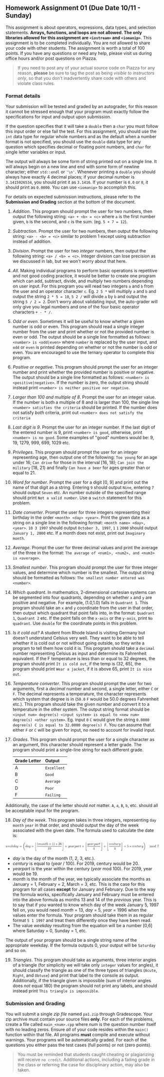 ## Homework Assignment 01 (Due Date 10/11 - Sunday)

This assignment is about operators, expressions, data types, and selection statements. **Arrays, functions, and loops are not allowed. The only libraries allowed for this assignment are `<iostream>` and `<iomanip>`**.  This assignment is to be completed individually. You are not allowed to share your code with other students. The assignment is worth a total of 100 points. If you have any questions or need any help, please visit us during office hours and/or post questions on Piazza.

> If you need to post any of your actual source code on Piazza for any reason, **please** be sure to tag the post as being _visible to instructors only_, so that you don't inadvertently share code with others and violate class rules.

### Format details
Your submission will be tested and graded by an autograder, for this reason it cannot be stressed enough that your program must exactly follow the specifications for input and output upon submission.

If the question specifies that it will take a `double` then a `char` you must follow this input order or else fail the test.  For this assignment, you should use the `int` data type for regular whole numbers and as the default when a number format is not specified, you should use the `double` data type for any question which specifies decimal or floating point numbers, and `char` for single letter variables or input.

The output will always be some form of string printed out on a single line. It will always begin on a new line and end with some form of newline character; either `std::endl` or `'\n'`.  Whenever printing a `double` you should always have exactly 4 decimal places; if your decimal number is `3.1415926534`, you should print it as `3.1416`. If your number is `0.0` or `0`, it should print as `0.0000`. You can use `<iomanip>` to accomplish this.

For details on expected submission instructions, please refer to the **Submission and Grading** section at the bottom of the document.

1.  *Addition*. This program should prompt the user for two numbers, then output the following string: `<a> + <b> = <c>` where `a` is the first number given, `b` is the second, and `c` is the sum. (eg. `5 + 7 = 12`).

2.  *Subtraction*. Prompt the user for two numbers, then output the following string: `<a> - <b> = <c>` similar to problem 1 except using subtraction instead of addition.

3.  *Division*. Prompt the user for two _integer_ numbers, then output the following string: `<a> / <b> = <c>`. Integer division can lose precision as we discussed in lab, but we won't worry about that here.

4.  *All*. Making individual programs to perform basic operations is repetitive and not good coding practice, it would be better to create one program which can add, subtract, divide, and multiply two numbers depending on user input. For this program you will read two integers `a` and `b` from the user and an operator character `c`. Eg. `2 5 *` will multiply `a` and `b` and output the string `2 * 5 = 10`, `5 2 /` will divide `a` by `b` and output the string `5 / 2 = 2`. Don't worry about validating input, the auto-grader will only give you legal numbers and one of the four basic operator characters `+ - * /`.

5.  *Odd or even*. Sometimes it will be useful to know whether a given number is odd or even. This program should read a single integer number from the user and print whether or not the provided number is even or odd. The output should be a single line formatted as follows: `<number> is <odd|even>` where `number` is replaced by the user input, and `odd` or `even` is printed depending on whether or not the number is odd or even.  You are encouraged to use the ternary operator to complete this program.

6.  *Positive or negative*. This program should prompt the user for an integer number and print whether the provided number is positive or negative. The output should be a single line formatted as follows: `<number> is <positive|negative>`.  If the number is zero, the output string should instead print `<number> is neither positive nor negative`.

7.  *Larger than 100 and multiple of 8*. Prompt the user for an integer value. If the number is both a multiple of 8 and is larger than 100, the single line `<number> satisfies the criteria` should be printed. If the number does not satisfy _both_ criteria, print out `<number> does not satisfy the criteria`

8.  *Last digit is 9*. Prompt the user for an integer number. If the last digit of the entered number is 9, print `<number> is good`, otherwise, print `<number> is no good`. Some examples of "good" numbers would be: 9, 19, 1279, 999, 699, 1029 etc.

9. *Privileges*. This program should prompt the user for an integer representing age, then output one of the following: `Too young` for an age under 16; `Can drive` for those in the interval [16, 18); `Can join the military` [18, 21) and finally `Can have a beer` for ages greater than or equal to 21.

10. *Word for number*. Prompt the user for a digit [0, 9] and print out the name of that digit as a string. Entering `9` should output `Nine`, entering `7` should output `Seven` etc. An number outside of the specified range should print `Not a valid number`. Use a `switch` statement for this problem.

11. *Date converter*. Prompt the user for three integers representing their birthday in the order `<month> <day> <year>`. Print the given date as a string on a single line in the following format: `<month name> <day>, <year>`. `10 3 1997` should output `October 3, 1997`, `1` `1` `2000` should output `January 1, 2000` etc. If a month does not exist, print out `Imaginary month`.

12. *Average*. Prompt the user for three decimal values and print the average of the three in the format: `The average of <num1>, <num2>, and <num3> is <average>`.

13. *Smallest number*. This program should prompt the user for three integer values, and determine which number is the smallest. The output string should be formatted as follows: `The smallest number entered was <number>`.

14. *Which quadrant*. In mathematics, 2-dimensional cartesian systems can be segmented into four quadrants, depending on whether `x` and `y` are positive and negative. For example, (1.0,1.0) falls in `Quadrant 1`. This program should take an `x` and `y` coordinate from the user in that order, then output which quadrant that point falls into, in the format: `Quadrant 1`, `Quadrant 2` etc. If the point falls on the `x-axis` or the `y-axis`, print `No quadrant`. Use `double` for the coordinate points in this problem.

15. *Is it cold out?* A student from Rhode Island is visiting Germany but doesn't understand Celsius very well. They want to be able to tell whether it is cold out or not without going outside, so they write a program to tell them how cold it is. This program should take a `decimal` number representing Celsius as input and determine its Fahrenheit equivalent. If the F temperature is less than or equal to 32 degrees, the program should print `It is cold out`, if the temp is (32, 65], the program should print `Wear a jacket`, if it is above 65, print `It is nice out`.

16. *Temperature converter*. This program should prompt the user for two arguments, first a _decimal_  number and second, a single letter, either `C` or `F`. The decimal represents a temperature, the character represents which system that degree is in (`50.0` `F` would be 50.0 degrees Fahrenheit etc.). This program should take the given number and convert it to a temperature in the other system. The output string format should be `<input num> degree(s) <input system> is equal to <new num> degree(s) <other system>`. Eg. input `0` `C` would give the string `0.0000 degree(s) C is equal to 32.0000 degree(s) F`. You can assume that either `F` or `C` will be given for input, no need to account for invalid input.

17. *Grades*. This program should prompt the user for a single character as an argument, this character should represent a letter grade. The program should print a single-line string for each different grade.

    Grade Letter | Output
    --|--
    A | `Excellent`
    B | `Good`
    C | `Average`
    D | `Poor`
    F | `Failing`

Additionally, the case of the letter should _not_ matter. `A`, `a`, `B`, `b`, etc. should all be acceptable input for the program.

18.  *Day of the week*. This program takes in three integers, representing `day` `month` `year` in that order, and should output the day of the week associated with the given date. The formula used to calculate the date is:

![Alt text](images/formula.png "week formula")

   * _day_ is the day of the month (1, 2, 3, etc.).
   * _century_ is equal to (_year_ / 100). For 2019, century would be 20.
   * _yearpart_ is the year within the century (_year_ mod 100). For 2019, year would be 19.
   * _month_ is the month of the year, we typically associate the months as January = 1, February = 2, March = 3, etc. This is the case for this program for all cases **except** for January and February. Due to the way the formula works, specifically January and February must be entered into the above formula as months 13 and 14 of the _previous_ year. This is to say that if you wanted to know which day of the week January 5, 1997 fell on, you would need _month_ = 13, _day_ = 5, _year_ = 1996 when the values enter the formula. Your program should take them in as regular format `5 1 1997` and treat them differently once they have been read.
   * The value _weekday_ resulting from the equation will be a number [0,6] where Saturday = 0, Sunday = 1, etc.

The output of your program should be a single string name of the appropriate weekday. If the formula outputs 0, your output will be `Saturday` and so on.

19. *Triangles*. This program should take as arguments, three interior angles of a triangle (for simplicity we will take only `integer` values for angles), it should classify the triangle as one of the three types of triangles (`Acute`, `Right`, and `Obtuse`) and print that label to the console as output. Additionally, if the triangle given is impossible (sum of interior angles does _not_ equal 180) the program should not print any labels, and should instead print `This triangle is impossible`.

### Submission and Grading
You will submit a single _zip file_ named `pa1.zip` through Gradescope.  Your zip archive must contain your source files **only**.  For each of the problems, create a file called `main_<num>.cpp` where _num_ is the question number itself with no leading zeros. Ensure _all_ of your code resides within the `main()` function within that file.  All programs **must** compile and execute without warnings.  Your programs will be automatically graded.  For each of the questions you either pass the test cases (full points) or not (zero points).

>You must be reminded that students caught cheating or plagiarizing will receive `no credit`. Additional actions, including a failing grade in the class or referring the case for disciplinary action, may also be taken.
